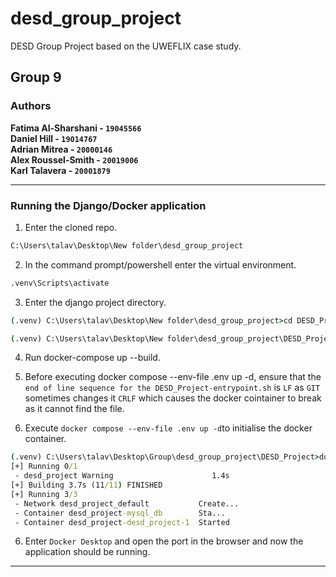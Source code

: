 # desd_group_project

DESD Group Project based on the UWEFLIX case study. </br>

## Group 9

### Authors

<b> Fatima Al-Sharshani - ```19045566```</b> <br/>
<b> Daniel Hill - ```19014767```</b> <br/>
<b> Adrian Mitrea - ```20000146```</b> <br/>
<b> Alex Roussel-Smith - ```20019006``` </b><br/>
<b> Karl Talavera - ```20001879``` </b><br/> 

---

### Running the Django/Docker application

1. Enter the cloned repo.
```cmd
C:\Users\talav\Desktop\New folder\desd_group_project
```
2. In the command prompt/powershell enter the virtual environment.
```cmd
.venv\Scripts\activate
```
3. Enter the django project directory.
```cmd
(.venv) C:\Users\talav\Desktop\New folder\desd_group_project>cd DESD_Project

(.venv) C:\Users\talav\Desktop\New folder\desd_group_project\DESD_Project>
```
4. Run docker-compose up --build. 

5. Before executing docker compose --env-file .env up -d, ensure that the ```end of line sequence for the DESD_Project-entrypoint.sh``` is ```LF``` as ```GIT``` sometimes changes it ```CRLF``` which causes the docker cointainer to break as it cannot find the file.

5. Execute ```docker compose --env-file .env up -d```to initialise the docker container.
```cmd
(.venv) C:\Users\talav\Desktop\Group\desd_group_project\DESD_Project>docker compose --env-file .env up -d
[+] Running 0/1
 - desd_project Warning                      1.4s 
[+] Building 3.7s (11/11) FINISHED
[+] Running 3/3
 - Network desd_project_default           Create...                                0.8s
 - Container desd_project-mysql_db        Sta...                                   1.6s
 - Container desd_project-desd_project-1  Started                                  2.8s
```

6. Enter ```Docker Desktop``` and open the port in the browser and now the application should be running.

---
